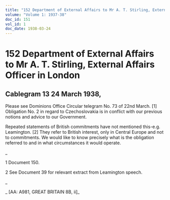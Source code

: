 ```yaml
---
title: "152 Department of External Affairs to Mr A. T. Stirling, External Affairs Officer in London"
volume: "Volume 1: 1937-38"
doc_id: 151
vol_id: 1
doc_date: 1938-03-24
---
```


# 152 Department of External Affairs to Mr A. T. Stirling, External Affairs Officer in London

## Cablegram 13 24 March 1938,

Please see Dominions Office Circular telegram No. 73 of 22nd March. [1] Obligation No. 2 in regard to Czechoslovakia is in conflict with our previous notions and advice to our Government.

Repeated statements of British commitments have not mentioned this-e.g. Leamington. [2] They refer to British interest, only in Central Europe and not to commitments. We would like to know precisely what is the obligation referred to and in what circumstances it would operate.

_

1 Document 150.

2 See Document 39 for relevant extract from Leamington speech.

_

_ [AA: A981, GREAT BRITAIN 8B, ii]_
